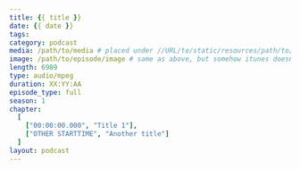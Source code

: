 ```yaml
---
title: {{ title }}
date: {{ date }}
tags:
category: podcast
media: /path/to/media # placed under //URL/to/static/resources/path/to/media
image: /path/to/episode/image # same as above, but somehow itunes doesn't support episode image as it should do
length: 6989
type: audio/mpeg
duration: XX:YY:AA
episode_type: full
season: 1
chapter:
  [
    ["00:00:00.000", "Title 1"],
    ["OTHER STARTTIME", "Another title"]
  ]
layout: podcast
---
```

